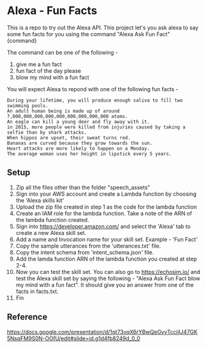# Alexa - Fun Facts

This is a repo to try out the Alexa API. This project let's you ask alexa to say some fun facts for you using the command
"Alexa Ask Fun Fact" {command}

The command can be one of the following - 

1. give me a fun fact
2. fun fact of the day please
3. blow my mind with a fun fact

You will expect Alexa to repond with one of the following fun facts - 

```
During your lifetime, you will produce enough saliva to fill two swimming pools.
An adult human being is made up of around 7,000,000,000,000,000,000,000,000,000 atoms.
An eagle can kill a young deer and fly away with it.
in 2015, more people were killed from injuries caused by taking a selfie than by shark attacks.
When hippos are upset, their sweat turns red.
Bananas are curved because they grow towards the sun.
Heart attacks are more likely to happen on a Monday.
The average woman uses her height in lipstick every 5 years.
```

## Setup

1. Zip all the files other than the folder "speech_assets"
2. Sign into your AWS account and create a Lambda function by choosing the 'Alexa skills kit'
3. Upload the zip file created in step 1 as the code for the lambda function
4. Create an IAM role for the lambda function. Take a note of the ARN of the lambda function created.
5. Sign into https://developer.amazon.com/ and select the 'Alexa' tab to create a new Alexa skill set.
6. Add a name and Invocation name for your skill set. Example - 'Fun Fact'
7. Copy the sample utterances from the 'utterances.txt' file.
8. Copy the intent schema from 'intent_schema.json' file.
9. Add the lamda function ARN of the lambda function you created at step 2-4.
10. Now you can test the skill set. You can also go to https://echosim.io/ and test the Alexa skill set by saying the following - "Alexa Ask Fun Fact blow my mind with a fun fact". It should give you an answer from one of the facts in facts.txt.
11. Fin

## Reference 

https://docs.google.com/presentation/d/1qt73vqX6rYBwQeGvyTccjjIJ47GK5NsqFM9S0N-OGfU/edit#slide=id.g1d4fb8249d_0_0

